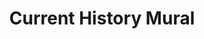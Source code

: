 ---
pid: LLG130
title: Current History Mural
location_transcription: Market Square
zipcode: '19038'
outside_phl: 'Glenside PA '
neighborhood: Glenside
age: '14'
age_range: 13-19
instagram: 
image_file_name: LLG_130.jpg
proposal_transcription: |-
  mural

  statue

  old colonial people

  current people
topic: History,Philadelphia
topic_summary: 0, 0
type: 2D,Garden,Mural
keywords_other: present, current history, future, colonial, horse
credit: Jemma Mines
image_labels: 
twitter: 
facebook: 
permalink: "/monuments/llg130/"
layout: item-page
---